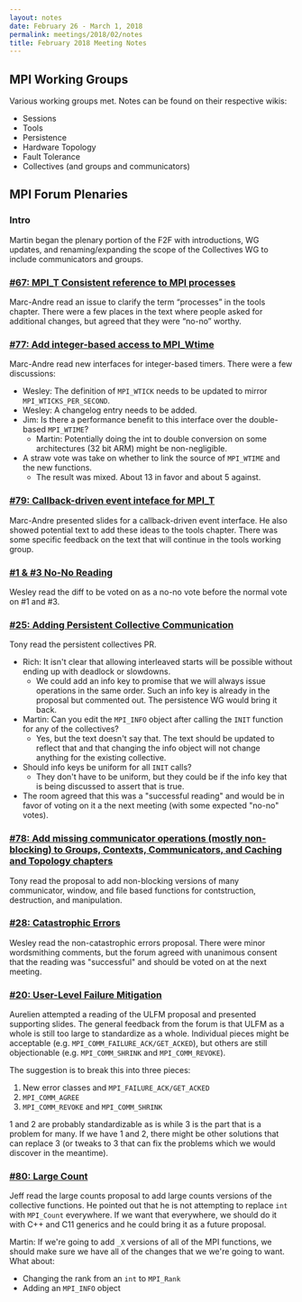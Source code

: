 ```yaml
---
layout: notes
date: February 26 - March 1, 2018
permalink: meetings/2018/02/notes
title: February 2018 Meeting Notes
---
```


## MPI Working Groups

Various working groups met. Notes can be found on their respective wikis:

* Sessions
* Tools
* Persistence
* Hardware Topology
* Fault Tolerance
* Collectives (and groups and communicators)

## MPI Forum Plenaries

### Intro

Martin began the plenary portion of the F2F with introductions, WG updates, and renaming/expanding
the scope of the Collectives WG to include communicators and groups.

### [#67: MPI_T Consistent reference to MPI processes](https://github.com/mpi-forum/mpi-issues/issues/67)

Marc-Andre read an issue to clarify the term “processes” in the tools chapter. There were a few
places in the text where people asked for additional changes, but agreed that they were “no-no”
worthy.

### [#77: Add integer-based access to MPI_Wtime](https://github.com/mpi-forum/mpi-issues/issues/77)

Marc-Andre read new interfaces for integer-based timers. There were a few discussions:
* Wesley: The definition of `MPI_WTICK` needs to be updated to mirror `MPI_WTICKS_PER_SECOND`.
* Wesley: A changelog entry needs to be added.
* Jim: Is there a performance benefit to this interface over the double-based `MPI_WTIME`?
    * Martin: Potentially doing the int to double conversion on some architectures (32 bit ARM)
      might be non-negligible.
* A straw vote was take on whether to link the source of `MPI_WTIME` and the new functions.
    * The result was mixed. About 13 in favor and about 5 against.

### [#79: Callback-driven event inteface for MPI_T](https://github.com/mpi-forum/mpi-issues/issues/79)

Marc-Andre presented slides for a callback-driven event interface. He also showed potential text to
add these ideas to the tools chapter. There was some specific feedback on the text that will
continue in the tools working group.

### [#1 & #3 No-No Reading](https://github.com/mpi-forum/mpi-standard/pull/1/files/cbf86d158b257b270ab96805fbaa273d53e70974..0460b99ecc9477704fc428eab2d005b240db77b3)

Wesley read the diff to be voted on as a no-no vote before the normal vote on #1 and #3.

### [#25: Adding Persistent Collective Communication](https://github.com/mpi-forum/mpi-issues/issues/25)

Tony read the persistent collectives PR.
* Rich: It isn't clear that allowing interleaved starts will be possible without ending up with
  deadlock or slowdowns.
    * We could add an info key to promise that we will always issue operations in the same order. Such
      an info key is already in the proposal but commented out. The persistence WG would bring it back.
* Martin: Can you edit the `MPI_INFO` object after calling the `INIT` function for any of the
  collectives?
    * Yes, but the text doesn't say that. The text should be updated to reflect that and that changing
      the info object will not change anything for the existing collective.
* Should info keys be uniform for all `INIT` calls?
    * They don't have to be uniform, but they could be if the info key that is being discussed to
      assert that is true.
* The room agreed that this was a "successful reading" and would be in favor of voting on it a the
  next meeting (with some expected "no-no" votes).


### [#78: Add missing communicator operations (mostly non-blocking) to Groups, Contexts, Communicators, and Caching and Topology chapters](https://github.com/mpi-forum/mpi-issues/issues/78)

Tony read the proposal to add non-blocking versions of many communicator, window, and file based
functions for contstruction, destruction, and manipulation.

### [#28: Catastrophic Errors](https://github.com/mpi-forum/mpi-issues/issues/28)

Wesley read the non-catastrophic errors proposal. There were minor wordsmithing comments, but the
forum agreed with unanimous consent that the reading was "successful" and should be voted on at the
next meeting.

### [#20: User-Level Failure Mitigation](https://github.com/mpi-forum/mpi-issues/issues/20)

Aurelien attempted a reading of the ULFM proposal and presented supporting slides. The general
feedback from the forum is that ULFM as a whole is still too large to standardize as a whole.
Individual pieces might be acceptable (e.g. `MPI_COMM_FAILURE_ACK/GET_ACKED`), but others are still
objectionable (e.g. `MPI_COMM_SHRINK` and `MPI_COMM_REVOKE`).

The suggestion is to break this into three pieces:
1. New error classes and `MPI_FAILURE_ACK/GET_ACKED`
2. `MPI_COMM_AGREE`
3. `MPI_COMM_REVOKE` and `MPI_COMM_SHRINK`

1 and 2 are probably standardizable as is while 3 is the part that is a problem for many. If we have
1 and 2, there might be other solutions that can replace 3 (or tweaks to 3 that can fix the problems
which we would discover in the meantime).

### [#80: Large Count](https://github.com/mpi-forum/mpi-issues/issues/80)

Jeff read the large counts proposal to add large counts versions of the collective functions. He
pointed out that he is not attempting to replace `int` with `MPI_Count` everywhere. If we want that
everywhere, we should do it with C++ and C11 generics and he could bring it as a future proposal.

Martin: If we're going to add `_X` versions of all of the MPI functions, we should make sure we have
all of the changes that we we're going to want. What about:
* Changing the rank from an `int` to `MPI_Rank`
* Adding an `MPI_INFO` object
